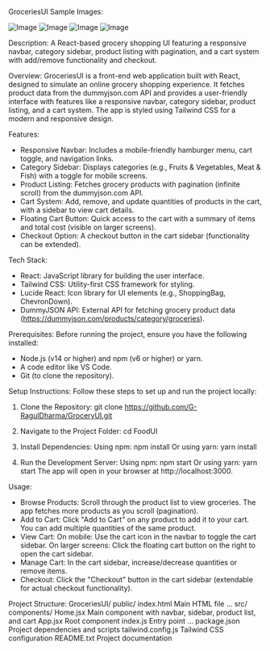 GroceriesUI
Sample Images:

![Image](https://github.com/user-attachments/assets/dc7f4155-a951-4e71-a82e-8a5922e9c692)
![Image](https://github.com/user-attachments/assets/96d333bd-bf46-434f-bbca-85958a9ccb3b)
![Image](https://github.com/user-attachments/assets/dcef8b0e-5baa-47a5-b031-182c30b57c73)
![Image](https://github.com/user-attachments/assets/eb1962fb-9887-4c7f-86af-1020a9692711)


Description:
A React-based grocery shopping UI featuring a responsive navbar, category sidebar, product listing with pagination, and a cart system with add/remove functionality and checkout.

Overview:
GroceriesUI is a front-end web application built with React, designed to simulate an online grocery shopping experience. It fetches product data from the dummyjson.com API and provides a user-friendly interface with features like a responsive navbar, category sidebar, product listing, and a cart system. The app is styled using Tailwind CSS for a modern and responsive design.

Features:
- Responsive Navbar: Includes a mobile-friendly hamburger menu, cart toggle, and navigation links.
- Category Sidebar: Displays categories (e.g., Fruits & Vegetables, Meat & Fish) with a toggle for mobile screens.
- Product Listing: Fetches grocery products with pagination (infinite scroll) from the dummyjson.com API.
- Cart System: Add, remove, and update quantities of products in the cart, with a sidebar to view cart details.
- Floating Cart Button: Quick access to the cart with a summary of items and total cost (visible on larger screens).
- Checkout Option: A checkout button in the cart sidebar (functionality can be extended).

Tech Stack:
- React: JavaScript library for building the user interface.
- Tailwind CSS: Utility-first CSS framework for styling.
- Lucide React: Icon library for UI elements (e.g., ShoppingBag, ChevronDown).
- DummyJSON API: External API for fetching grocery product data (https://dummyjson.com/products/category/groceries).

Prerequisites:
Before running the project, ensure you have the following installed:
- Node.js (v14 or higher) and npm (v6 or higher) or yarn.
- A code editor like VS Code.
- Git (to clone the repository).

Setup Instructions:
Follow these steps to set up and run the project locally:

1. Clone the Repository:
   git clone https://github.com/G-RagulDharma/GroceryUI.git
   

2. Navigate to the Project Folder:
   cd FoodUI

3. Install Dependencies:
   Using npm:
   npm install
   Or using yarn:
   yarn install

4. Run the Development Server:
   Using npm:
   npm start
   Or using yarn:
   yarn start
   The app will open in your browser at http://localhost:3000.

Usage:
- Browse Products: Scroll through the product list to view groceries. The app fetches more products as you scroll (pagination).
- Add to Cart: Click "Add to Cart" on any product to add it to your cart. You can add multiple quantities of the same product.
- View Cart:
  On mobile: Use the cart icon in the navbar to toggle the cart sidebar.
  On larger screens: Click the floating cart button on the right to open the cart sidebar.
- Manage Cart: In the cart sidebar, increase/decrease quantities or remove items.
- Checkout: Click the "Checkout" button in the cart sidebar (extendable for actual checkout functionality).

Project Structure:
GroceriesUI/
  public/
    index.html        Main HTML file
    ...
  src/
    components/
      Home.jsx        Main component with navbar, sidebar, product list, and cart
    App.jsx           Root component
    index.js          Entry point
    ...
  package.json        Project dependencies and scripts
  tailwind.config.js  Tailwind CSS configuration
  README.txt          Project documentation

